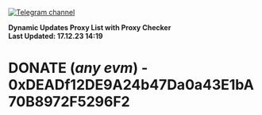[![Telegram channel](https://img.shields.io/endpoint?url=https://runkit.io/damiankrawczyk/telegram-badge/branches/master?url=https://t.me/n4z4v0d)](https://t.me/n4z4v0d) 

**Dynamic Updates Proxy List with Proxy Checker**  
**Last Updated: 17.12.23 14:19**

# DONATE (_any evm_) - 0xDEADf12DE9A24b47Da0a43E1bA70B8972F5296F2
